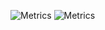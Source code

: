 ![Metrics](https://metrics.lecoq.io/UndarkAido?template=classic&languages=1&lines=1&sponsors=1&languages.limit=8&languages.threshold=0%25&languages.colors=github&languages.sections=most-used&languages.indepth=false&languages.analysis.timeout=15&languages.categories=markup%2C%20programming&languages.recent.categories=markup%2C%20programming&languages.recent.load=300&languages.recent.days=14&sponsors.sections=goal%2C%20about&sponsors.past=false&config.timezone=America%2FChicago) ![Metrics](https://metrics.lecoq.io/DiscordPP?template=classic&languages=1&lines=1&introduction=1&languages.limit=8&languages.threshold=0%25&languages.colors=github&languages.sections=most-used&languages.indepth=false&languages.analysis.timeout=15&languages.categories=markup%2C%20programming&languages.recent.categories=markup%2C%20programming&languages.recent.load=300&languages.recent.days=14&introduction.title=false&config.timezone=America%2FChicago)
